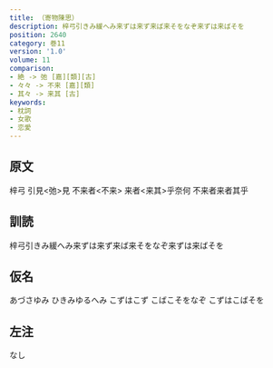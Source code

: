 ```yaml
---
title: （寄物陳思）
description: 梓弓引きみ緩へみ来ずは来ず来ば来そをなぞ来ずは来ばそを
position: 2640
category: 巻11
version: '1.0'
volume: 11
comparison:
- 絶 -> 弛 [嘉][類][古]
- 々々 -> 不来 [嘉][類]
- 其々 -> 来其 [古]
keywords:
- 枕詞
- 女歌
- 恋愛
---
```


## 原文

梓弓 引見<弛>見 不来者<不来> 来者<来其>乎奈何 不来者来者其乎

## 訓読

梓弓引きみ緩へみ来ずは来ず来ば来そをなぞ来ずは来ばそを

## 仮名

あづさゆみ ひきみゆるへみ こずはこず こばこそをなぞ こずはこばそを

## 左注

なし
